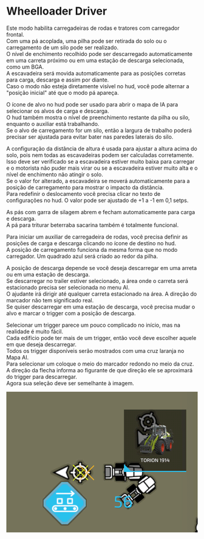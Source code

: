 # Wheelloader Driver

  
Este modo habilita carregadeiras de rodas e tratores com carregador frontal.  
Com uma pá acoplada, uma pilha pode ser retirada do solo ou o carregamento de um silo pode ser realizado.  
O nível de enchimento recolhido pode ser descarregado automaticamente em uma carreta próximo ou em uma estação de descarga selecionada, como um BGA.  
A escavadeira será movida automaticamente para as posições corretas para carga, descarga e assim por diante.  
Caso o modo não esteja diretamente visível no hud, você pode alternar a "posição inicial" até que o modo pá apareça.  
  
O ícone de alvo no hud pode ser usado para abrir o mapa de IA para selecionar os alvos de carga e descarga.  
O hud também mostra o nível de preenchimento restante da pilha ou silo, enquanto o auxiliar está trabalhando.  
Se o alvo de carregamento for um silo, então a largura de trabalho poderá precisar ser ajustada para evitar bater nas paredes laterais do silo.  
  
A configuração da distância de altura é usada para ajustar a altura acima do solo, pois nem todas as escavadeiras podem ser calculadas corretamente.  
Isso deve ser verificado se a escavadeira estiver muito baixa para carregar e o motorista não puder mais virar ou se a escavadeira estiver muito alta e o nível de enchimento não atingir o solo.  
Se o valor for alterado, a escavadeira se moverá automaticamente para a posição de carregamento para mostrar o impacto da distância.  
Para redefinir o deslocamento você precisa clicar no texto de configurações no hud. O valor pode ser ajustado de +1 a -1 em 0,1 setps.  
  
As pás com garra de silagem abrem e fecham automaticamente para carga e descarga.  
A pá para triturar beterraba sacarina também é totalmente funcional.  

  
Para iniciar um auxiliar de carregadeira de rodas, você precisa definir as posições de carga e descarga clicando no ícone de destino no hud.  
A posição de carregamento funciona da mesma forma que no modo carregador. Um quadrado azul será criado ao redor da pilha.  
  
A posição de descarga depende se você deseja descarregar em uma arreta ou em uma estação de descarga.  
Se descarregar no trailer estiver selecionado, a área onde o carreta será estacionado precisa ser selecionada no menu AI.  
O ajudante irá dirigir até qualquer carreta estacionado na área. A direção do marcador não tem significado real.  
Se quiser descarregar em uma estação de descarga, você precisa mudar o alvo e marcar o trigger com a posição de descarga.  

  
Selecionar um trigger parece um pouco complicado no início, mas na realidade é muito fácil.  
Cada edifício pode ter mais de um trigger, então você deve escolher aquele em que deseja descarregar.  
Todos os trigger disponíveis serão mostrados com uma cruz laranja no Mapa AI.  
Para selecionar um coloque o meio do marcador redondo no meio da cruz.  
A direção da flecha informa ao figurante de que direção ele se aproximará do trigger para descarregar.  
Agora sua seleção deve ser semelhante à imagem.  

![Image](../assets/images/shovelloadertrigger_0_0_830_610.png)

